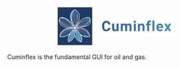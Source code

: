 
<h1 align="center">
 <img src="https://github.com/Uygur-code/cuminflex/blob/main/cuminflex_logo.jpg" width=80 align="center"> &nbsp; <img src="https://github.com/Uygur-code/cuminflex/blob/main/cuminflex_name.jpg" width=170 align="center">
</h1> 
Cuminflex is the fundamental GUI for oil and gas.
